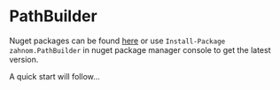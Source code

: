 # PathBuilder
Nuget packages can be found [here](https://www.nuget.org/packages/zahnom.PathBuilder/) or use `Install-Package zahnom.PathBuilder` in nuget package manager console to get the latest version.

A quick start will follow...
